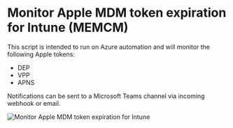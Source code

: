 # Monitor Apple MDM token expiration for Intune (MEMCM)

This script is intended to run on Azure automation and will monitor the following Apple tokens:

* DEP
* VPP
* APNS

Notifications can be sent to a Microsoft Teams channel via incoming webhook or email.

![Monitor Apple MDM token expiration for Intune](https://github.com/nicolonsky/Techblog/blob/master/IntuneMonitorAppleTokens/Img/MonitorAppleTokens.gif)
